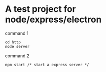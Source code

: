 # A test project for node/express/electron

command 1 

    cd http
    node server

command 2

    npm start /* start a express server */